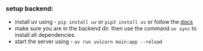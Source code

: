 ### setup backend:
- install uv using - `pip install uv` or `pip3 install uv` or follow the [docs](https://docs.astral.sh/uv/getting-started/installation/)
- make sure you are in the backend dir. then use the command `uv sync` to install all dependencies.
- start the server using - `uv run uvicorn main:app --reload`
